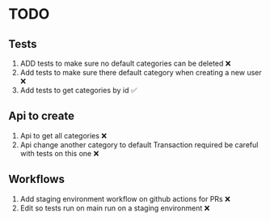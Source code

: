 # TODO

## Tests

1. ADD tests to make sure no default categories can be deleted ❌
2. Add tests to make sure there default category when creating a new user ❌
3. Add tests to get categories by id ✅

## Api to create

1. Api to get all categories ❌
2. Api change another category to default Transaction required be careful with tests on this one ❌

## Workflows

1. Add staging environment workflow on github actions for PRs ❌
2. Edit so tests run on main run on a staging environment ❌
